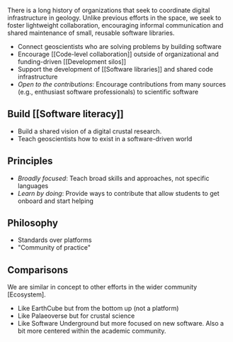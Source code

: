 There is a long history of organizations that seek to coordinate digital
infrastructure in geology. Unlike previous efforts in the space, we seek to
foster lightweight collaboration, encouraging informal communication and shared
maintenance of small, reusable software libraries.

- Connect geoscientists who are solving problems by building software
- Encourage [[Code-level collaboration]] outside of organizational and funding-driven [[Development silos]]
- Support the development of [[Software libraries]] and shared code infrastructure
- _Open to the contributions_: Encourage contributions from many sources (e.g., enthusiast software professionals) to scientific software 

## Build [[Software literacy]]

- Build a shared vision of a digital crustal research.
- Teach geoscientists how to exist in a software-driven world

## Principles

  - _Broadly focused_: Teach broad skills and approaches, not specific languages
  - _Learn by doing_: Provide ways to contribute that allow students to get onboard and start helping

## Philosophy

- Standards over platforms
- "Community of practice"

## Comparisons

We are similar in concept to other efforts in the wider community [Ecosystem].

- Like EarthCube but from the bottom up (not a platform)
- Like Palaeoverse but for crustal science
- Like Software Underground but more focused on new software. Also a bit more centered within the academic community.